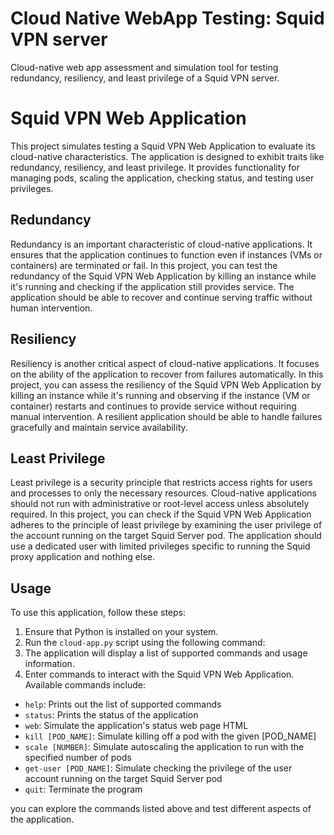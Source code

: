 # Cloud Native WebApp Testing: Squid VPN server
Cloud-native web app assessment and simulation tool for testing redundancy, resiliency, and least privilege of a Squid VPN server.


# Squid VPN Web Application

This project simulates testing a Squid VPN Web Application to evaluate its cloud-native characteristics. The application is designed to exhibit traits like redundancy, resiliency, and least privilege. It provides functionality for managing pods, scaling the application, checking status, and testing user privileges.

## Redundancy

Redundancy is an important characteristic of cloud-native applications. It ensures that the application continues to function even if instances (VMs or containers) are terminated or fail. In this project, you can test the redundancy of the Squid VPN Web Application by killing an instance while it's running and checking if the application still provides service. The application should be able to recover and continue serving traffic without human intervention.

## Resiliency

Resiliency is another critical aspect of cloud-native applications. It focuses on the ability of the application to recover from failures automatically. In this project, you can assess the resiliency of the Squid VPN Web Application by killing an instance while it's running and observing if the instance (VM or container) restarts and continues to provide service without requiring manual intervention. A resilient application should be able to handle failures gracefully and maintain service availability.

## Least Privilege

Least privilege is a security principle that restricts access rights for users and processes to only the necessary resources. Cloud-native applications should not run with administrative or root-level access unless absolutely required. In this project, you can check if the Squid VPN Web Application adheres to the principle of least privilege by examining the user privilege of the account running on the target Squid Server pod. The application should use a dedicated user with limited privileges specific to running the Squid proxy application and nothing else.

## Usage

To use this application, follow these steps:

1. Ensure that Python is installed on your system.
2. Run the `cloud-app.py` script using the following command:
3. The application will display a list of supported commands and usage information.
4. Enter commands to interact with the Squid VPN Web Application. Available commands include:
- `help`: Prints out the list of supported commands
- `status`: Prints the status of the application
- `web`: Simulate the application's status web page HTML
- `kill [POD_NAME]`: Simulate killing off a pod with the given [POD_NAME]
- `scale [NUMBER]`: Simulate autoscaling the application to run with the specified number of pods
- `get-user [POD_NAME]`: Simulate checking the privilege of the user account running on the target Squid Server pod
- `quit`: Terminate the program

you can explore the commands listed above and test different aspects of the application.




